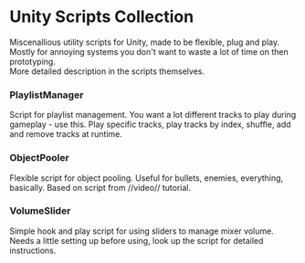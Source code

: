# Unity Scripts Collection
 Miscenallious utility scripts for Unity, made to be flexible, plug and play. Mostly for annoying systems you don't want to waste a lot of time on then prototyping.
 <br>More detailed description in the scripts themselves.

### PlaylistManager
Script for playlist management. You want a lot different tracks to play during gameplay - use this. Play specific tracks, play tracks by index, shuffle, add and remove tracks at runtime.

### ObjectPooler
Flexible script for object pooling. Useful for bullets, enemies, everything, basically. Based on script from //video// tutorial.

### VolumeSlider
Simple hook and play script for using sliders to manage mixer volume. Needs a little setting up before using, look up the script for detailed instructions.
